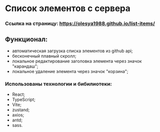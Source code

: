# Список элементов с сервера

### Ссылка на страницу: https://olesya1988.github.io/list-items/

## Функционал:
- автоматическая загрузка списка элементов из github api;
- бесконечный плавный скролл;
- локальное редактирование заголовка элемента через значок "карандаш";
- локальное удаление элемента через значок "корзина";

### Использованы технологии и бибилиотеки:
- React;
- TypeScript;
- Vite;
- zustand;
- axios;
- antd;
- sass.
